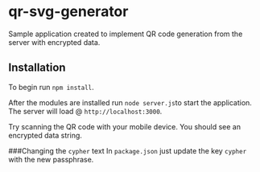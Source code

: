 # qr-svg-generator

Sample application created to implement QR code generation from the server with encrypted data.

## Installation
To begin run `npm install`.

After the modules are installed run `node server.js`to start the application. The server will load @ `http://localhost:3000`.

Try scanning the QR code with your mobile device. You should see an encrypted data string.

###Changing the `cypher` text
In `package.json` just update the key `cypher` with the new passphrase.
